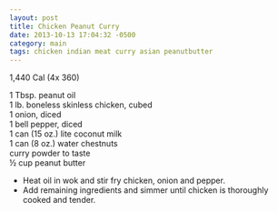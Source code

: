 ```yaml
---
layout: post
title: Chicken Peanut Curry
date: 2013-10-13 17:04:32 -0500
category: main
tags: chicken indian meat curry asian peanutbutter
---
```

1,440 Cal (4x 360)  
  
1 Tbsp. peanut oil  
1 lb. boneless skinless chicken, cubed  
1 onion, diced  
1 bell pepper, diced  
1 can (15 oz.) lite coconut milk  
1 can (8 oz.) water chestnuts  
curry powder to taste  
½ cup peanut butter  

  * Heat oil in wok and stir fry chicken, onion and pepper.
  * Add remaining ingredients and simmer until chicken is thoroughly cooked and tender.

&nbsp;  
